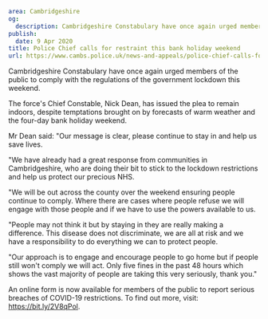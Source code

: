 ```yaml
area: Cambridgeshire
og:
  description: Cambridgeshire Constabulary have once again urged members of the public to comply with the regulations of the government lockdown this weekend.
publish:
  date: 9 Apr 2020
title: Police Chief calls for restraint this bank holiday weekend
url: https://www.cambs.police.uk/news-and-appeals/police-chief-calls-for-restraint-this-bank-holiday-weekend
```

Cambridgeshire Constabulary have once again urged members of the public to comply with the regulations of the government lockdown this weekend.

The force's Chief Constable, Nick Dean, has issued the plea to remain indoors, despite temptations brought on by forecasts of warm weather and the four-day bank holiday weekend.

Mr Dean said: "Our message is clear, please continue to stay in and help us save lives.

"We have already had a great response from communities in Cambridgeshire, who are doing their bit to stick to the lockdown restrictions and help us protect our precious NHS.

"We will be out across the county over the weekend ensuring people continue to comply. Where there are cases where people refuse we will engage with those people and if we have to use the powers available to us.

"People may not think it but by staying in they are really making a difference. This disease does not discriminate, we are all at risk and we have a responsibility to do everything we can to protect people.

"Our approach is to engage and encourage people to go home but if people still won't comply we will act. Only five fines in the past 48 hours which shows the vast majority of people are taking this very seriously, thank you."

An online form is now available for members of the public to report serious breaches of COVID-19 restrictions. To find out more, visit: https://bit.ly/2V8qPol.
